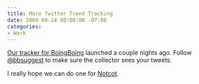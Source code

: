 ```yaml
---
title: More Twitter Trend Tracking
date: 2009-09-24 00:00:00 -07:00
categories:
- Work
---
```


<p><a href="http://trends.boingboing.net/">Our tracker for BoingBoing</a> launched a couple nights ago. Follow <a href="http://twitter.com/bbsuggest">@bbsuggest</a> to make sure the collector sees your tweets.</p>

<p>I really hope we can do one for <a href="http://www.notcot.com/">Notcot</a>.</p>
